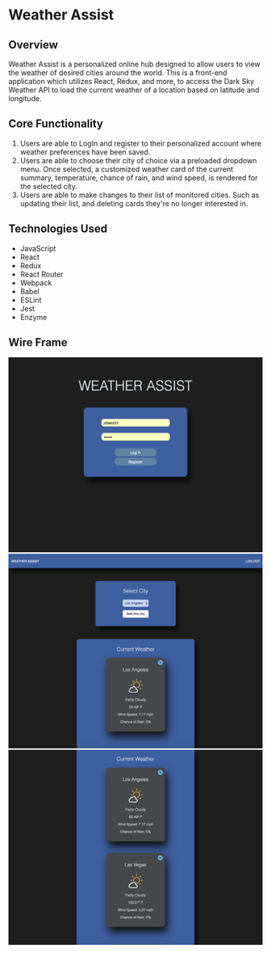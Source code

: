 # Weather Assist

## Overview
Weather Assist is a personalized online hub designed to allow users to view the weather of desired cities around the world. This is a front-end application which utilizes React, Redux, and more, to access the Dark Sky Weather API to load the current weather of a location based on latitude and longitude.


## Core Functionality
1. Users are able to LogIn and register to their personalized account where weather preferences have been saved.
2. Users are able to choose their city of choice via a preloaded dropdown menu. Once selected, a customized weather card of the current summary, temperature, chance of rain, and wind speed, is rendered for the selected city.
3. Users are able to make changes to their list of monitored cities. Such as updating their list, and deleting cards they're no longer interested in.

## Technologies Used
* JavaScript
* React
* Redux
* React Router
* Webpack
* Babel
* ESLint
* Jest
* Enzyme

## Wire Frame
![Login And Register Page](./public/screenshots/LoginAndRegister.png)
![Home Page](./public/screenshots/HomePage.png)
![Weather Cards](./public/screenshots/WeatherCards.png)
